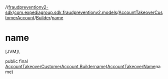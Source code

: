 //[fraudpreventionv2-sdk](../../../../index.md)/[com.expediagroup.sdk.fraudpreventionv2.models](../../index.md)/[AccountTakeoverCustomerAccount](../index.md)/[Builder](index.md)/[name](name.md)

# name

[JVM]\

public final [AccountTakeoverCustomerAccount.Builder](index.md)[name](name.md)([AccountTakeoverName](../../-account-takeover-name/index.md)name)
